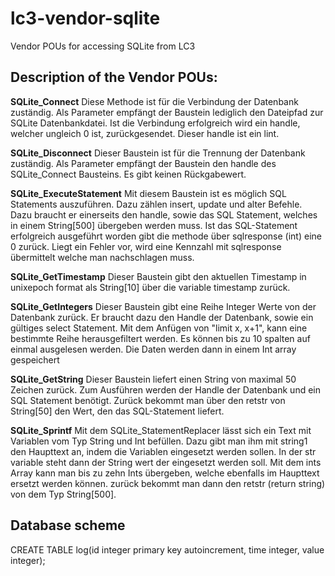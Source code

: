 lc3-vendor-sqlite
=================

Vendor POUs for accessing SQLite from LC3

Description of the Vendor POUs:
----------------------------

**SQLite_Connect**
Diese Methode ist für die Verbindung der Datenbank zuständig. Als Parameter empfängt der Baustein lediglich den Dateipfad zur SQLite Datenbankdatei.
Ist die Verbindung erfolgreich wird ein handle, welcher ungleich 0 ist, zurückgesendet. Dieser handle ist ein lint.

**SQLite_Disconnect**
Dieser Baustein ist für die Trennung der Datenbank zuständig. Als Parameter empfängt der Baustein den handle des SQLite_Connect Bausteins.
Es gibt keinen Rückgabewert.

**SQLite_ExecuteStatement**
Mit diesem Baustein ist es möglich SQL Statements auszuführen. Dazu zählen insert, update und alter Befehle. Dazu braucht er einerseits den handle,
sowie das SQL Statement, welches in einem String[500] übergeben werden muss. Ist das SQL-Statement erfolgreich ausgeführt worden gibt die methode
über sqlresponse (int) eine 0 zurück. Liegt ein Fehler vor, wird eine Kennzahl mit sqlresponse übermittelt welche man nachschlagen muss.

**SQLite_GetTimestamp**
Dieser Baustein gibt den aktuellen Timestamp in unixepoch format als String[10] über die variable timestamp zurück.

**SQLite_GetIntegers**
Dieser Baustein gibt eine Reihe Integer Werte von der Datenbank zurück. Er braucht dazu den Handle der Datenbank, sowie ein gültiges select Statement. Mit dem Anfügen von "limit x, x+1", kann eine bestimmte Reihe herausgefiltert werden. Es können bis zu 10 spalten auf einmal ausgelesen werden. Die Daten werden dann in einem Int array gespeichert

**SQLite_GetString**
Dieser Baustein liefert einen String von maximal 50 Zeichen zurück. Zum Ausführen werden der Handle der Datenbank und ein SQL Statement benötigt. Zurück bekommt man über den retstr von String[50] den Wert, den das SQL-Statement liefert.

**SQLite_Sprintf**
Mit dem SQLite_StatementReplacer lässt sich ein Text mit Variablen vom Typ String und Int befüllen. Dazu gibt man ihm mit string1 den Haupttext an, indem die Variablen eingesetzt werden sollen. In der str variable steht dann der String wert der eingesetzt werden soll. Mit dem ints Array kann man bis zu zehn Ints übergeben, welche ebenfalls im Haupttext ersetzt werden können. zurück bekommt man dann den retstr (return string) von dem Typ String[500].

Database scheme
-----------------
CREATE TABLE log(id integer primary key autoincrement, time integer, value integer);
